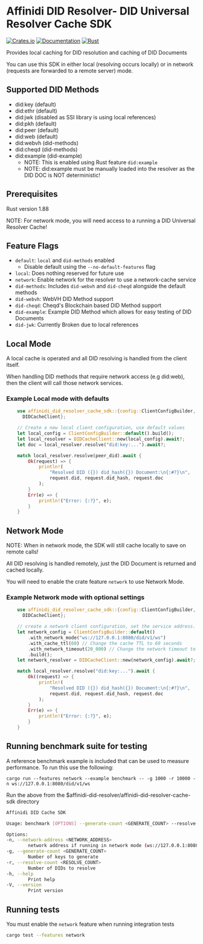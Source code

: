 # Affinidi DID Resolver- DID Universal Resolver Cache SDK

[![Crates.io](https://img.shields.io/crates/v/affinidi-did-resolver-cache-sdk.svg)](https://crates.io/crates/affinidi-did-resolver-cache-sdk)
[![Documentation](https://docs.rs/affinidi-did-resolver-cache-sdk/badge.svg)](https://docs.rs/affinidi-did-resolver-cache-sdk)
[![Rust](https://img.shields.io/badge/rust-1.88.0%2B-blue.svg?maxAge=3600)](https://github.com/affinidi/affinidi-tdk-rs/tree/main/crates/affinidi-did-resolver/affinidi-did-resolver-cache-sdk)

Provides local caching for DID resolution and caching of DID Documents

You can use this SDK in either local (resolving occurs locally) or in network
(requests are forwarded to a remote server) mode.

## Supported DID Methods

- did:key (default)
- did:ethr (default)
- did:jwk (disabled as SSI library is using local references)
- did:pkh (default)
- did:peer (default)
- did:web (default)
- did:webvh (did-methods)
- did:cheqd (did-methods)
- did:example (did-example)
  - NOTE: This is enabled using Rust feature `did:example`
  - NOTE: did:example must be manually loaded into the resolver as the DID DOC is
    NOT deterministic!

## Prerequisites

Rust version 1.88

NOTE: For network mode, you will need access to a running a DID Universal Resolver
Cache!

## Feature Flags

- `default`: `local` and `did-methods` enabled
  - Disable default using the `--no-default-features` flag
- `local`: Does nothing reserved for future use
- `network`: Enable network for the resolver to use a network-cache service
- `did-methods`: Includes `did-webvh` and `did-cheqd` alongside the default methods
- `did-webvh`: WebVH DID Method support
- `did-cheqd`: Cheqd's Blockchain based DID Method support
- `did-example`: Example DID Method which allows for easy testing of DID Documents
- `did-jwk`: Currently Broken due to local references

## Local Mode

A local cache is operated and all DID resolving is handled from the client itself.

When handling DID methods that require network access (e.g did:web), then the
client will call those network services.

### Example Local mode with defaults

```rust
    use affinidi_did_resolver_cache_sdk::{config::ClientConfigBuilder, errors::DIDCacheError,
      DIDCacheClient};

    // Create a new local client configuration, use default values
    let local_config = ClientConfigBuilder::default().build();
    let local_resolver = DIDCacheClient::new(local_config).await?;
    let doc = local_resolver.resolve("did:key:...").await?;

    match local_resolver.resolve(peer_did).await {
        Ok(request) => {
            println!(
                "Resolved DID ({}) did_hash({}) Document:\n{:#?}\n",
                request.did, request.did_hash, request.doc
            );
        }
        Err(e) => {
            println!("Error: {:?}", e);
        }
    }
```

## Network Mode

NOTE: When in network mode, the SDK will still cache locally to save on remote calls!

All DID resolving is handled remotely, just the DID Document is returned and cached
locally.

You will need to enable the crate feature `network` to use Network Mode.

### Example Network mode with optional settings

```rust
    use affinidi_did_resolver_cache_sdk::{config::ClientConfigBuilder, errors::DIDCacheError,
      DIDCacheClient};

    // create a network client configuration, set the service address.
    let network_config = ClientConfigBuilder::default()
        .with_network_mode("ws://127.0.0.1:8080/did/v1/ws")
        .with_cache_ttl(60) // Change the cache TTL to 60 seconds
        .with_network_timeout(20_000) // Change the network timeout to 20 seconds
        .build();
    let network_resolver = DIDCacheClient::new(network_config).await?;

    match local_resolver.resolve("did:key:...").await {
        Ok((request) => {
            println!(
                "Resolved DID ({}) did_hash({}) Document:\n{:#?}\n",
                request.did, request.did_hash, request.doc
            );
        }
        Err(e) => {
            println!("Error: {:?}", e);
        }
    }
```

## Running benchmark suite for testing

A reference benchmark example is included that can be used to measure performance.
To run this use the following:

`cargo run --features network --example benchmark -- -g 1000 -r 10000 -n ws://127.0.0.1:8080/did/v1/ws`

Run the above from the $affinidi-did-resolver/affinidi-did-resolver-cache-sdk directory

```bash
Affinidi DID Cache SDK

Usage: benchmark [OPTIONS] --generate-count <GENERATE_COUNT> --resolve-count <RESOLVE_COUNT>

Options:
-n, --network-address <NETWORK_ADDRESS>
        network address if running in network mode (ws://127.0.0.1:8080/did/v1/ws)
-g, --generate-count <GENERATE_COUNT>
        Number of keys to generate
-r, --resolve-count <RESOLVE_COUNT>
        Number of DIDs to resolve
-h, --help
        Print help
-V, --version
        Print version
```

## Running tests

You must enable the `network` feature when running integration tests

```bash
cargo test --features network
```
